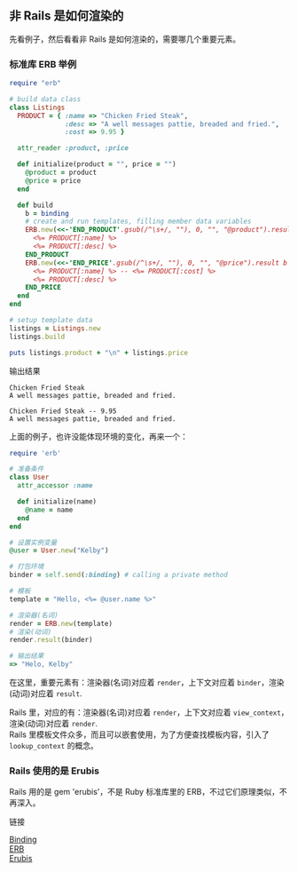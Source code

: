 ## 非 Rails 是如何渲染的

先看例子，然后看看非 Rails 是如何渲染的，需要哪几个重要元素。

### 标准库 ERB 举例

```ruby
require "erb"

# build data class
class Listings
  PRODUCT = { :name => "Chicken Fried Steak",
              :desc => "A well messages pattie, breaded and fried.",
              :cost => 9.95 }

  attr_reader :product, :price

  def initialize(product = "", price = "")
    @product = product
    @price = price
  end

  def build
    b = binding
    # create and run templates, filling member data variables
    ERB.new(<<-'END_PRODUCT'.gsub(/^\s+/, ""), 0, "", "@product").result b
      <%= PRODUCT[:name] %>
      <%= PRODUCT[:desc] %>
    END_PRODUCT
    ERB.new(<<-'END_PRICE'.gsub(/^\s+/, ""), 0, "", "@price").result b
      <%= PRODUCT[:name] %> -- <%= PRODUCT[:cost] %>
      <%= PRODUCT[:desc] %>
    END_PRICE
  end
end

# setup template data
listings = Listings.new
listings.build

puts listings.product + "\n" + listings.price
```

输出结果

```
Chicken Fried Steak
A well messages pattie, breaded and fried.

Chicken Fried Steak -- 9.95
A well messages pattie, breaded and fried.
```

上面的例子，也许没能体现环境的变化，再来一个：

```ruby
require 'erb'

# 准备条件
class User
  attr_accessor :name

  def initialize(name)
    @name = name
  end
end

# 设置实例变量
@user = User.new("Kelby")

# 打包环境
binder = self.send(:binding) # calling a private method

# 模板
template = "Hello, <%= @user.name %>"

# 渲染器(名词)
render = ERB.new(template)
# 渲染(动词)
render.result(binder)

# 输出结果
=> "Helo, Kelby"
```

在这里，重要元素有：渲染器(名词)对应着 `render`，上下文对应着 `binder`，渲染(动词)对应着 `result`.

Rails 里，对应的有：渲染器(名词)对应着 `render`，上下文对应着 `view_context`，渲染(动词)对应着 `render`.
<br>
Rails 里模板文件众多，而且可以嵌套使用，为了方便查找模板内容，引入了 `lookup_context` 的概念。

### Rails 使用的是 Erubis

Rails 用的是 gem 'erubis'，不是 Ruby 标准库里的 ERB，不过它们原理类似，不再深入。

链接

[Binding](http://ruby-doc.org/core-2.1.2/Binding.html)<br>
[ERB](http://www.ruby-doc.org/stdlib-2.1.2/libdoc/erb/rdoc/index.html)<br>
[Erubis](https://github.com/genki/erubis)
